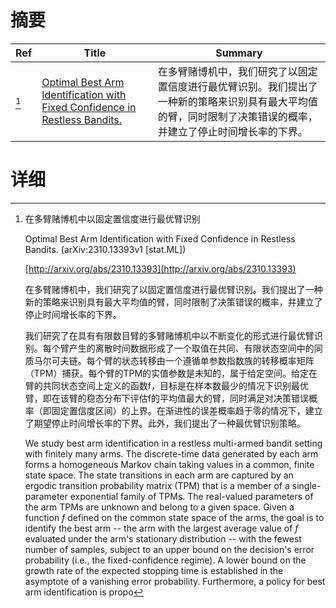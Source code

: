 # 摘要

| Ref | Title | Summary |
| --- | --- | --- |
| [^1] | [Optimal Best Arm Identification with Fixed Confidence in Restless Bandits.](http://arxiv.org/abs/2310.13393) | 在多臂赌博机中，我们研究了以固定置信度进行最优臂识别。我们提出了一种新的策略来识别具有最大平均值的臂，同时限制了决策错误的概率，并建立了停止时间增长率的下界。 |

# 详细

[^1]: 在多臂赌博机中以固定置信度进行最优臂识别

    Optimal Best Arm Identification with Fixed Confidence in Restless Bandits. (arXiv:2310.13393v1 [stat.ML])

    [http://arxiv.org/abs/2310.13393](http://arxiv.org/abs/2310.13393)

    在多臂赌博机中，我们研究了以固定置信度进行最优臂识别。我们提出了一种新的策略来识别具有最大平均值的臂，同时限制了决策错误的概率，并建立了停止时间增长率的下界。

    

    我们研究了在具有有限数目臂的多臂赌博机中以不断变化的形式进行最优臂识别。每个臂产生的离散时间数据形成了一个取值在共同、有限状态空间中的同质马尔可夫链。每个臂的状态转移由一个遵循单参数指数族的转移概率矩阵（TPM）捕获。每个臂的TPM的实值参数是未知的，属于给定空间。给定在臂的共同状态空间上定义的函数f，目标是在样本数最少的情况下识别最优臂，即在该臂的稳态分布下评估f的平均值最大的臂，同时满足对决策错误概率（即固定置信度区间）的上界。在渐进性的误差概率趋于零的情况下，建立了期望停止时间增长率的下界。此外，我们提出了一种最优臂识别策略。

    We study best arm identification in a restless multi-armed bandit setting with finitely many arms. The discrete-time data generated by each arm forms a homogeneous Markov chain taking values in a common, finite state space. The state transitions in each arm are captured by an ergodic transition probability matrix (TPM) that is a member of a single-parameter exponential family of TPMs. The real-valued parameters of the arm TPMs are unknown and belong to a given space. Given a function $f$ defined on the common state space of the arms, the goal is to identify the best arm -- the arm with the largest average value of $f$ evaluated under the arm's stationary distribution -- with the fewest number of samples, subject to an upper bound on the decision's error probability (i.e., the fixed-confidence regime). A lower bound on the growth rate of the expected stopping time is established in the asymptote of a vanishing error probability. Furthermore, a policy for best arm identification is propo
    

